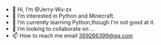 - 👋 Hi, I’m @Jerry-Wu-zx
- 👀 I’m interested in Python and Minecraft.
- 🌱 I’m currently learning Python,though I'm not good at it.
- 💞️ I’m looking to collaborate on ...
- 📫 How to reach me email 369266399@qq.com

<!---
Jerry-Wu-zx/Jerry-Wu-zx is a ✨ special ✨ repository because its `README.md` (this file) appears on your GitHub profile.
You can click the Preview link to take a look at your changes.
--->
